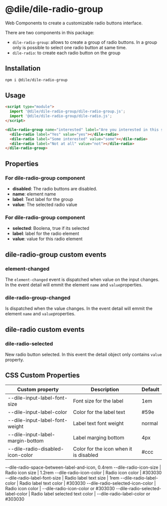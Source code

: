 # @dile/dile-radio-group

Web Components to create a customizable radio buttons interface. 

There are two components in this package:

- ```dile-radio-group```: allows to create a group of radio buttons. In a group only is possible to select one radio button at same time.
- ```dile-radio```: to create each radio button on the group

## Installation
```bash
npm i @dile/dile-radio-group
```

## Usage
```html
<script type="module">
  import '@dile/dile-radio-group/dile-radio-group.js';
  import '@dile/dile-radio-group/dile-radio.js';
</script>

<dile-radio-group name="interested" label="Are you interested in this subject?">
  <dile-radio label="Yes" value="yes"></dile-radio>
  <dile-radio label="Some interested" value="some"></dile-radio>
  <dile-radio label="Not at all" value="not"></dile-radio>
</dile-radio-group>
```

## Properties

### For dile-radio-group component

- **disabled**: The radio buttons are disabled.
- **name**: element name
- **label**: Text label for the group
- **value**: The selected radio value

### For dile-radio-group component

- **selected**: Boolena, true if its selected
- **label**: label for the radio element
- **value**: value for this radio element

## dile-radio-group custom events 

### element-changed

The ```element-changed``` event is dispatched when value on the input changes. 
In the event detail will emmit the element ```name``` and ```value```properties.

### dile-radio-group-changed

Is dispatched when the value changes.
In the event detail will emmit the element ```name``` and ```value```properties.

## dile-radio custom events 

### dile-radio-selected

New radio button selected. In this event the detail object only contains ```value``` property.

## CSS Custom Properties

Custom property | Description | Default
----------------|-------------|---------
--dile-input-label-font-size | Font size for the label | 1em
--dile-input-label-color | Color for the label text | #59e
--dile-input-label-font-weight | Label text font weight | normal
--dile-input-label-margin-bottom | Label marging bottom | 4px
--dile-radio-disabled-icon-color | Color for the icon when it is disabled | #ccc
--dile-radio-space-between-label-and-icon, 0.4rem
--dile-radio-icon-size | Radio icon size | 1.2rem
--dile-radio-icon-color | Radio icon color | #303030
--dile-radio-label-font-size | Radio label text size | 1rem
--dile-radio-label-color | Radio label text color | #303030
--dile-radio-selected-icon-color | Radio icon color | --dile-radio-icon-color or #303030
--dile-radio-selected-label-color | Radio label selected text color | --dile-radio-label-color or #303030